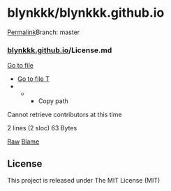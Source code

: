 # blynkkk/blynkkk.github.io

[Permalink](https://github.com/blynkkk/blynkkk.github.io/blob/b1f1a439851d4000d4d85ddab2f72db8d227d6cc/License.md)Branch: master

###  [blynkkk.github.io]()/**License.md** <a id="blob-path"></a>

 [Go to file](../../find/blynkkk-blynkkk.github.io.md) 

*  [Go to file T](../../find/blynkkk-blynkkk.github.io.md)
* * *  Copy path

Cannot retrieve contributors at this time

 2 lines \(2 sloc\) 63 Bytes

[Raw](https://github.com/blynkkk/blynkkk.github.io/raw/master/License.md) [Blame](https://github.com/blynkkk/blynkkk.github.io/blame/master/License.md) 

## License

This project is released under The MIT License \(MIT\)

